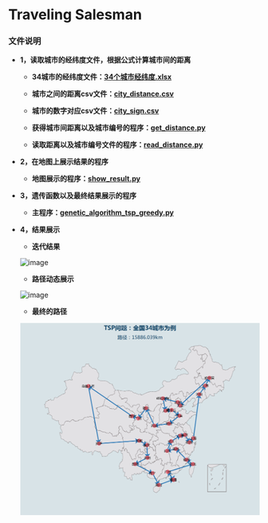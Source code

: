 #  Traveling Salesman


### 文件说明

 * **1，读取城市的经纬度文件，根据公式计算城市间的距离**
 
    + **34城市的经纬度文件：[34个城市经纬度.xlsx](https://github.com/Anfany/Funny-Math-Problem-by-Python3/blob/master/Traveling%20Salesman/城市经纬度(34).xlsx)**
    
    + **城市之间的距离csv文件：[city_distance.csv](https://github.com/Anfany/Funny-Math-Problem-by-Python3/blob/master/Traveling%20Salesman/city_distance.csv)**
    
    + **城市的数字对应csv文件：[city_sign.csv](https://github.com/Anfany/Funny-Math-Problem-by-Python3/blob/master/Traveling%20Salesman/city_sign.csv)**
    
    + **获得城市间距离以及城市编号的程序：[get_distance.py](https://github.com/Anfany/Funny-Math-Problem-by-Python3/blob/master/Traveling%20Salesman/get_distance.py)**   
    
    + **读取距离以及城市编号文件的程序：[read_distance.py](https://github.com/Anfany/Funny-Math-Problem-by-Python3/blob/master/Traveling%20Salesman/read_distance.py)**
       
    
 * **2，在地图上展示结果的程序**
 
    + **地图展示的程序：[show_result.py](https://github.com/Anfany/Funny-Math-Problem-by-Python3/blob/master/Traveling%20Salesman/show_result.py)**


 * **3，遗传函数以及最终结果展示的程序**
 
    + **主程序：[genetic_algorithm_tsp_greedy.py](https://github.com/Anfany/Funny-Math-Problem-by-Python3/blob/master/Traveling%20Salesman/genetic_algorithm_tsp_greedy.py)**
    
    
  * **4，结果展示**
 
    + **迭代结果**
    
    ![image](iter.png)
    
    + **路径动态展示**
    
    ![image](tsp.gif)
    
    
    + **最终的路径**
    
    ![image](34.png)
    

